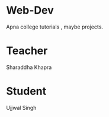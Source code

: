 # Web-Dev
Apna college tutorials , maybe projects.

# Teacher
Sharaddha Khapra

# Student 
Ujjwal Singh